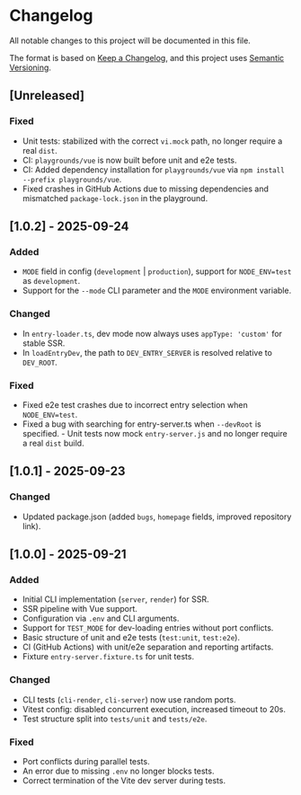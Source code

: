 # Changelog

All notable changes to this project will be documented in this file.

The format is based on [Keep a Changelog](https://keepachangelog.com/en/1.1.0/),
and this project uses [Semantic Versioning](https://semver.org/lang/en/).

## [Unreleased]

### Fixed

-   Unit tests: stabilized with the correct `vi.mock` path, no longer require a real `dist`.
-   CI: `playgrounds/vue` is now built before unit and e2e tests.
-   CI: Added dependency installation for `playgrounds/vue` via `npm install --prefix playgrounds/vue`.
-   Fixed crashes in GitHub Actions due to missing dependencies and mismatched `package-lock.json` in the playground.

## [1.0.2] - 2025-09-24

### Added

-   `MODE` field in config (`development` | `production`), support for `NODE_ENV=test` as `development`.
-   Support for the `--mode` CLI parameter and the `MODE` environment variable.

### Changed

-   In `entry-loader.ts`, dev mode now always uses `appType: 'custom'` for stable SSR.
-   In `loadEntryDev`, the path to `DEV_ENTRY_SERVER` is resolved relative to `DEV_ROOT`.

### Fixed

-   Fixed e2e test crashes due to incorrect entry selection when `NODE_ENV=test`.
-   Fixed a bug with searching for entry-server.ts when `--devRoot` is specified. - Unit tests now mock `entry-server.js` and no longer require a real `dist` build.

## [1.0.1] - 2025-09-23

### Changed

-   Updated package.json (added `bugs`, `homepage` fields, improved repository link).

## [1.0.0] - 2025-09-21

### Added

-   Initial CLI implementation (`server`, `render`) for SSR.
-   SSR pipeline with Vue support.
-   Configuration via `.env` and CLI arguments.
-   Support for `TEST_MODE` for dev-loading entries without port conflicts.
-   Basic structure of unit and e2e tests (`test:unit`, `test:e2e`).
-   CI (GitHub Actions) with unit/e2e separation and reporting artifacts.
-   Fixture `entry-server.fixture.ts` for unit tests.

### Changed

-   CLI tests (`cli-render`, `cli-server`) now use random ports.
-   Vitest config: disabled concurrent execution, increased timeout to 20s.
-   Test structure split into `tests/unit` and `tests/e2e`.

### Fixed

-   Port conflicts during parallel tests.
-   An error due to missing `.env` no longer blocks tests.
-   Correct termination of the Vite dev server during tests.
